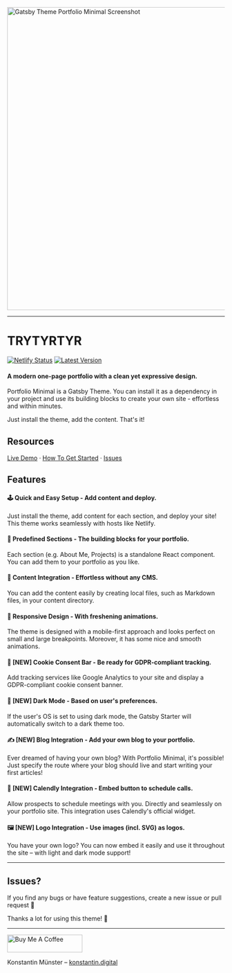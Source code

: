 <img src="screenshot.png" alt="Gatsby Theme Portfolio Minimal Screenshot" width="700" />

---

# TRYTYRTYR

[![Netlify Status](https://api.netlify.com/api/v1/badges/ca0e691f-4d6f-4a70-8d91-e94a0843c7e2/deploy-status)](https://app.netlify.com/sites/gatsby-theme-portfolio-minimal/deploys) [![Latest Version](https://img.shields.io/npm/v/gatsby-theme-portfolio-minimal/latest.svg)](https://www.npmjs.com/package/gatsby-theme-portfolio-minimal)

#### A modern one-page portfolio with a clean yet expressive design.

Portfolio Minimal is a Gatsby Theme. You can install it as a dependency in your project and use its building blocks to create your own site - effortless and within minutes.

Just install the theme, add the content. That's it!

## Resources

<a href="https://gatsby-theme-portfolio-minimal.netlify.app/">Live Demo</a> · <a href="https://github.com/konstantinmuenster/gatsby-theme-portfolio-minimal/tree/main/gatsby-theme-portfolio-minimal#readme">How To Get Started</a> · <a href="#issues">Issues</a>

## Features

#### 🕹️ Quick and Easy Setup - Add content and deploy.

Just install the theme, add content for each section, and deploy your site! This theme works seamlessly with hosts like Netlify.

#### 🧰 Predefined Sections - The building blocks for your portfolio.

Each section (e.g. About Me, Projects) is a standalone React component. You can add them to your portfolio as you like.

#### 📓 Content Integration - Effortless without any CMS.

You can add the content easily by creating local files, such as Markdown files, in your content directory.

#### 💅 Responsive Design - With freshening animations.

The theme is designed with a mobile-first approach and looks perfect on small and large breakpoints. Moreover, it has some nice and smooth animations.

#### 🍪 [NEW] Cookie Consent Bar - Be ready for GDPR-compliant tracking.

Add tracking services like Google Analytics to your site and display a GDPR-compliant cookie consent banner.

#### 🌛 [NEW] Dark Mode - Based on user's preferences.

If the user's OS is set to using dark mode, the Gatsby Starter will automatically switch to a dark theme too.

#### ✍️ [NEW] Blog Integration - Add your own blog to your portfolio.

Ever dreamed of having your own blog? With Portfolio Minimal, it's possible! Just specify the route where your blog should live and start writing your first articles!

#### 💬 [NEW] Calendly Integration - Embed button to schedule calls.

Allow prospects to schedule meetings with you. Directly and seamlessly on your portfolio site. This integration uses Calendly's official widget.

#### 🖼️ [NEW] Logo Integration - Use images (incl. SVG) as logos.

You have your own logo? You can now embed it easily and use it throughout the site – with light and dark mode support!

---

## Issues?

If you find any bugs or have feature suggestions, create a new issue or pull request 🙏

Thanks a lot for using this theme! 💪

---

<a href="https://www.buymeacoffee.com/kmuenster" target="_blank"><img src="https://cdn.buymeacoffee.com/buttons/default-orange.png" alt="Buy Me A Coffee" height="41" width="174"></a>

Konstantin Münster – [konstantin.digital](https://konstantin.digital)
